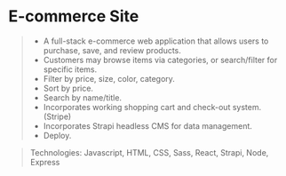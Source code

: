# E-commerce Site

>- A full-stack e-commerce web application that allows users to purchase, save, and review products.
>- Customers may browse items via categories, or search/filter for specific items.
>- Filter by price, size, color, category.
>- Sort by price.
>- Search by name/title.
>- Incorporates working shopping cart and check-out system. (Stripe)
>- Incorporates Strapi headless CMS for data management.
>- Deploy.

> Technologies:  Javascript, HTML, CSS, Sass, React, Strapi, Node, Express
